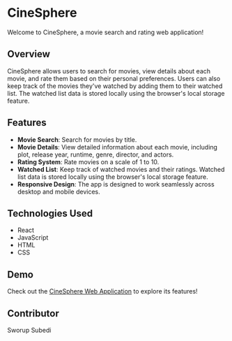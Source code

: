 # CineSphere

Welcome to CineSphere, a movie search and rating web application!

## Overview

CineSphere allows users to search for movies, view details about each movie, and rate them based on their personal preferences. Users can also keep track of the movies they've watched by adding them to their watched list. The watched list data is stored locally using the browser's local storage feature.

## Features

- **Movie Search**: Search for movies by title.
- **Movie Details**: View detailed information about each movie, including plot, release year, runtime, genre, director, and actors.
- **Rating System**: Rate movies on a scale of 1 to 10.
- **Watched List**: Keep track of watched movies and their ratings. Watched list data is stored locally using the browser's local storage feature.
- **Responsive Design**: The app is designed to work seamlessly across desktop and mobile devices.

## Technologies Used

- React
- JavaScript
- HTML
- CSS

## Demo

Check out the [CineSphere Web Application](https://sworupsubedi.github.io/CineSphere/) to explore its features!

## Contributor

Sworup Subedi
